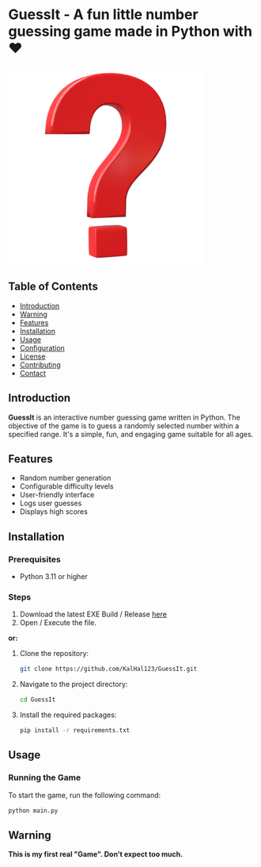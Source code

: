 # GuessIt - A fun little number guessing game made in Python with ❤️

![GuessIt Logo](3d-question-mark-icon-or-ask-faq-answer-solution-isolated-on-transparent-background-file-png.webp)

## Table of Contents
- [Introduction](#introduction)
- [Warning](#warning)
- [Features](#features)
- [Installation](#installation)
- [Usage](#usage)
- [Configuration](#configuration)
- [License](#license)
- [Contributing](#contributing)
- [Contact](#contact)

## Introduction
**GuessIt** is an interactive number guessing game written in Python. The objective of the game is to guess a randomly selected number within a specified range. It's a simple, fun, and engaging game suitable for all ages.

## Features
- Random number generation
- Configurable difficulty levels
- User-friendly interface
- Logs user guesses
- Displays high scores

## Installation

### Prerequisites
- Python 3.11 or higher

### Steps
1. Download the latest EXE Build / Release [here](https://github.com/KalHal123/GuessIt/releases)
2. Open / Execute the file.

**or:**

1. Clone the repository:
    ```sh
    git clone https://github.com/KalHal123/GuessIt.git
    ```
2. Navigate to the project directory:
    ```sh
    cd GuessIt
    ```
3. Install the required packages:
    ```sh
    pip install -r requirements.txt
    ```

## Usage

### Running the Game
To start the game, run the following command:
```sh
python main.py
```

## Warning
**This is my first real "Game". Don't expect too much.**
